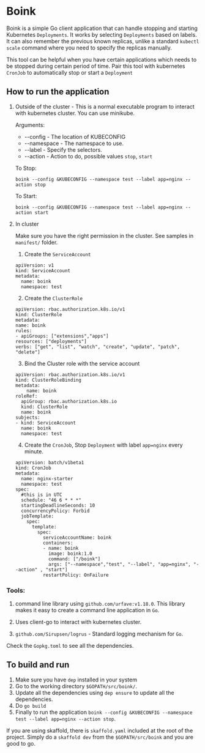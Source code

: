 # Boink
Boink is a simple Go client application that can handle stopping and starting Kubernetes `Deployments`.
It works by selecting `Deployments` based on labels.  It can also remember the previous known replicas, unlike a standard `kubectl scale` command where you need to specify the replicas manually.

This tool can be helpful when you have certain applications which needs to be stopped during certain period of time.
Pair this tool with kubernetes `CronJob` to automatically stop or start a `Deployment`


## How to run the application

1. Outside of the cluster - This is a normal executable program to interact with kubernetes cluster.  You can use minikube.

    Arguments:
    - --config - The location of KUBECONFIG
    - --namespace - The namespace to use.
    - --label - Specify the selectors.
    - --action - Action to do, possible values `stop`, `start`

    To Stop:

       boink --config &KUBECONFIG --namespace test --label app=nginx --action stop

    To Start:
        
       boink --config &KUBECONFIG --namespace test --label app=nginx --action start

2.  In cluster

    Make sure you have the right permission in the cluster.  See samples in `manifest/` folder.
    
    1. Create the `ServiceAccount`

    ```
    apiVersion: v1
    kind: ServiceAccount
    metadata:
      name: boink
      namespace: test
    ```

    2. Create the `ClusterRole`

    ```
    apiVersion: rbac.authorization.k8s.io/v1
    kind: ClusterRole
    metadata:
    name: boink
    rules:
    - apiGroups: ["extensions","apps"]
    resources: ["deployments"]
    verbs: ["get", "list", "watch", "create", "update", "patch", "delete"]

    ```

    3.  Bind the Cluster role with the service account

    ```
    apiVersion: rbac.authorization.k8s.io/v1
    kind: ClusterRoleBinding
    metadata:
        name: boink        
    roleRef:
      apiGroup: rbac.authorization.k8s.io
      kind: ClusterRole
      name: boink
    subjects:
    - kind: ServiceAccount
      name: boink
      namespace: test
    ```

    4.  Create the `CronJob`, Stop `Deployment` with label `app=nginx` every  minute.

    ```
    apiVersion: batch/v1beta1
    kind: CronJob
    metadata:
      name: nginx-starter
      namespace: test
    spec:
      #this is in UTC
      schedule: "46 6 * * *"
      startingDeadlineSeconds: 10
      concurrencyPolicy: Forbid
      jobTemplate:
        spec:      
          template:
            spec:
              serviceAccountName: boink
              containers:
              - name: boink
                image: boink:1.0
                command: ["/boink"]
                args: ["--namespace","test", "--label", "app=nginx", "--action" , "start"]
              restartPolicy: OnFailure
    ```



### Tools:
1. command line library using `github.com/urfave:v1.18.0`.  This library makes it easy to create a command line application in `Go`.

2.  Uses client-go to interact with kubernetes cluster.

3.  `github.com/Sirupsen/logrus` - Standard logging mechanism for `Go`.

Check the `Gopkg.toml` to see all the dependencies.

## To build and run 
1. Make sure you have `dep` installed in your system
2. Go to the working directory `$GOPATH/src/boink/`.
3. Update all the dependencies using `dep ensure` to update all the dependencies.
4. Do `go build`
5. Finally to run the application `boink --config &KUBECONFIG --namespace test --label app=nginx --action stop`.  


If you are using skaffold, there is `skaffold.yaml` included at the root of the project.  Simply do a `skaffold dev` from the `$GOPATH/src/boink` and you are good to go.

